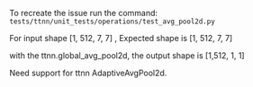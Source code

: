 To recreate the issue run the command:
`tests/ttnn/unit_tests/operations/test_avg_pool2d.py`

For input shape [1, 512, 7, 7] , Expected shape is [1, 512, 7, 7]

with the ttnn.global_avg_pool2d, the output shape is [1,512, 1, 1]

Need support for ttnn AdaptiveAvgPool2d.
